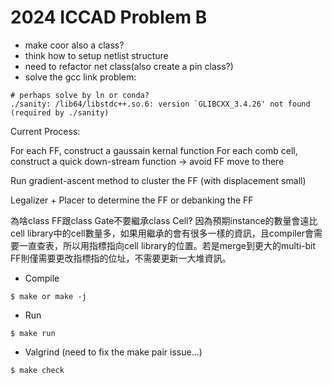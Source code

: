 # 2024 ICCAD Problem B

*   make coor also a class?
*   think how to setup netlist structure
*   need to refactor net class(also create a pin class?)
*   solve the gcc link problem:

```
# perhaps solve by ln or conda?
./sanity: /lib64/libstdc++.so.6: version `GLIBCXX_3.4.26' not found (required by ./sanity)
```

Current Process:

For each FF, construct a gaussain kernal function
For each comb cell, construct a quick down-stream function -> avoid FF move to there

Run gradient-ascent method to cluster the FF (with displacement small)

Legalizer + Placer to determine the FF or debanking the FF

為啥class FF跟class Gate不要繼承class Cell?
因為預期instance的數量會遠比cell library中的cell數量多，如果用繼承的會有很多一樣的資訊，且compiler會需要一直查表，所以用指標指向cell library的位置。若是merge到更大的multi-bit FF則僅需要更改指標指的位址，不需要更新一大堆資訊。

*   Compile
```
$ make or make -j
```

*   Run
```
$ make run
```

*   Valgrind
(need to fix the make pair issue...)
```
$ make check
```